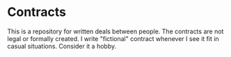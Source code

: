 # Contracts
This is a repository for written deals between people. The contracts are not legal or formally created. I write "fictional" contract whenever I see it fit in casual situations. Consider it a hobby. 

